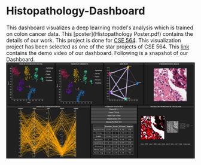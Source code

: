 # Histopathology-Dashboard

This dashboard visualizes a deep learning model's analysis which is trained on colon cancer data. This [poster](Histopathology Poster.pdf) contains the details of our work. This project is done for [CSE 564](https://www3.cs.stonybrook.edu/~mueller/teaching/cse564/index.html). This visualization project has been selected as one of the star projects of CSE 564. This [link](https://www.youtube.com/watch?v=47IHEceO4hA&list=PLyCRt3MN8s8OJp-M5UdCQv-NDllAqJOb5&index=3) contains the demo video of our dashboard. Following is a snapshot of our Dashboard.
![Dashboard](Dash.png)
